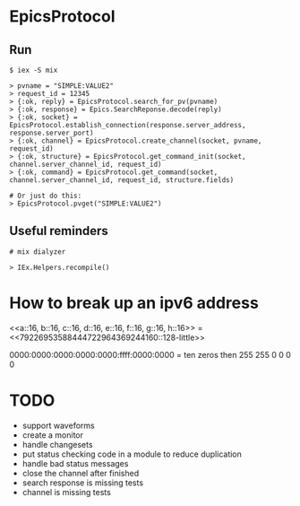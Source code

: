 # EpicsProtocol

## Run
```
$ iex -S mix

> pvname = "SIMPLE:VALUE2"
> request_id = 12345
> {:ok, reply} = EpicsProtocol.search_for_pv(pvname)
> {:ok, response} = Epics.SearchReponse.decode(reply)
> {:ok, socket} = EpicsProtocol.establish_connection(response.server_address, response.server_port)
> {:ok, channel} = EpicsProtocol.create_channel(socket, pvname, request_id)
> {:ok, structure} = EpicsProtocol.get_command_init(socket, channel.server_channel_id, request_id)
> {:ok, command} = EpicsProtocol.get_command(socket, channel.server_channel_id, request_id, structure.fields)

# Or just do this:
> EpicsProtocol.pvget("SIMPLE:VALUE2")
```

## Useful reminders

```# mix dialyzer```

```> IEx.Helpers.recompile()```

# How to break up an ipv6 address
<<a::16, b::16, c::16, d::16, e::16, f::16, g::16, h::16>> = <<79226953588444722964369244160::128-little>>

0000:0000:0000:0000:0000:ffff:0000:0000 = ten zeros then 255 255 0 0 0 0

# TODO
- support waveforms
- create a monitor
- handle changesets
- put status checking code in a module to reduce duplication
- handle bad status messages
- close the channel after finished
- search response is missing tests
- channel is missing tests
